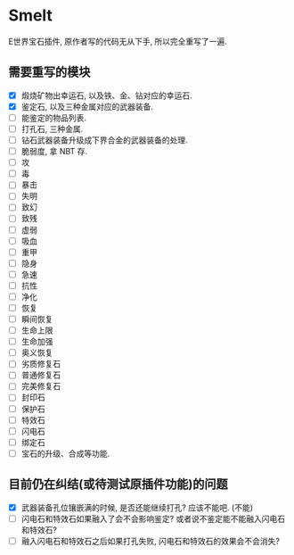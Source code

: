 # Smelt
E世界宝石插件, 原作者写的代码无从下手, 所以完全重写了一遍.
## 需要重写的模块
- [x] 煅烧矿物出幸运石, 以及铁、金、钻对应的幸运石.
- [x] 鉴定石, 以及三种金属对应的武器装备.
- [ ] 能鉴定的物品列表.
- [ ] 打孔石, 三种金属.
- [ ] 钻石武器装备升级成下界合金的武器装备的处理.
- [ ] 脆弱度, 拿 NBT 存.
- [ ] 攻
- [ ] 毒
- [ ] 暴击
- [ ] 失明
- [ ] 致幻
- [ ] 致残
- [ ] 虚弱
- [ ] 吸血
- [ ] 重甲
- [ ] 隐身
- [ ] 急速
- [ ] 抗性
- [ ] 净化
- [ ] 恢复
- [ ] 瞬间恢复
- [ ] 生命上限
- [ ] 生命加强
- [ ] 奥义恢复
- [ ] 劣质修复石
- [ ] 普通修复石
- [ ] 完美修复石
- [ ] 封印石
- [ ] 保护石
- [ ] 特效石
- [ ] 闪电石
- [ ] 绑定石
- [ ] 宝石的升级、合成等功能.
## 目前仍在纠结(或待测试原插件功能)的问题
- [x] 武器装备孔位镶嵌满的时候, 是否还能继续打孔? 应该不能吧. (不能)
- [ ] 闪电石和特效石如果融入了会不会影响鉴定? 或者说不鉴定能不能融入闪电石和特效石?
- [ ] 融入闪电石和特效石之后如果打孔失败, 闪电石和特效石的效果会不会消失?